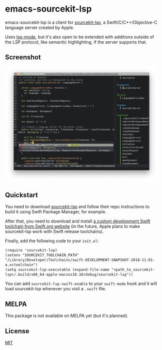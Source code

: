 # emacs-sourcekit-lsp

emacs-sourcekit-lsp is a client for [sourcekit-lsp](https://github.com/apple/sourcekit-lsp), a Swift/C/C++/Objective-C language server created by Apple.

Uses [lsp-mode](https://github.com/emacs-lsp/lsp-mode), but it's also open to be extended with additions outside of the LSP protocol, like semantic highlighting, if the server supports that.

## Screenshot

![alt text](https://github.com/danielmartin/emacs-sourcekit-lsp/raw/master/images/main_screenshot.png "Screenshot of sourcekit-lsp in Emacs")

## Quickstart

You need to download [sourcekit-lsp](https://github.com/apple/sourcekit-lsp) and follow their repo instructions to build it using Swift Package Manager, for example.

After that, you need to download and install [a custom development Swift toolchain from Swift.org website](https://swift.org/builds/development/xcode/swift-DEVELOPMENT-SNAPSHOT-2018-11-01-a/swift-DEVELOPMENT-SNAPSHOT-2018-11-01-a-osx.pkg) (in the future, Apple plans to make sourcekit-lsp work with Swift release toolchains).

Finally, add the following code to your `init.el`:

```elisp
(require 'sourcekit-lsp)
(setenv "SOURCEKIT_TOOLCHAIN_PATH" "/Library/Developer/Toolchains/swift-DEVELOPMENT-SNAPSHOT-2018-11-01-a.xctoolchain")
(setq sourcekit-lsp-executable (expand-file-name "<path_to_sourcekit-lsp>/.build/x86_64-apple-macosx10.10/debug/sourcekit-lsp"))
```

You can add `sourcekit-lsp-swift-enable` to your `swift-mode` hook and it will load sourcekit-lsp whenever you visit a `.swift` file.

## MELPA

This package is not available on MELPA yet (but it's planned).

## License

[MIT](http://opensource.org/licenses/MIT)
